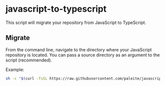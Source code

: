 # javascript-to-typescript

This script will migrate your repository from JavaScript to TypeScript.

## Migrate

From the command line, navigate to the directory where your JavaScript repository is located. You can pass a source directory as an argument to the script (recommended).

Example:

```sh
sh -c "$(curl -fsSL https://raw.githubusercontent.com/paleite/javascript-to-typescript/master/js2ts.sh)" -- src/
```
